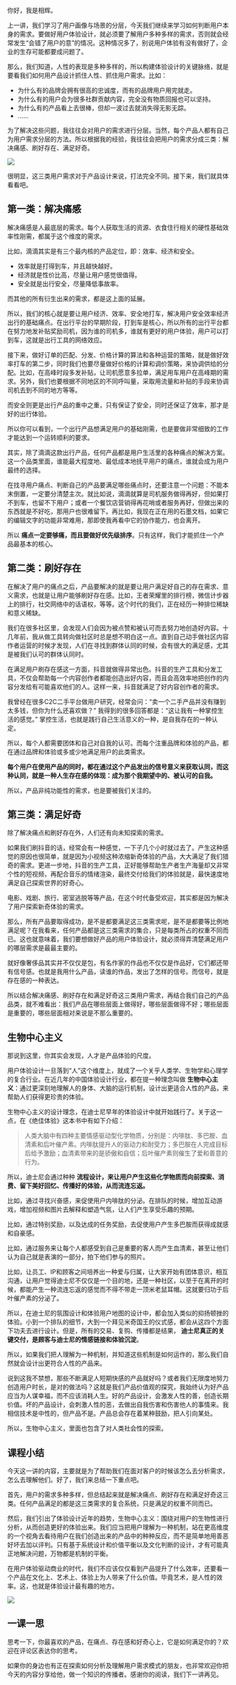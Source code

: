 你好，我是相辉。

上一讲，我们学习了用户画像与场景的分层，今天我们继续来学习如何判断用户本身的需求。要做好用户体验设计，就必须要了解用户多种多样的需求，否则就会经常发生“会错了用户的意”的情况。这种情况多了，别说用户体验有没有做好了，企业的生存可能都要成问题了。

那么，我们知道，人性的表现是多种多样的，所以构建体验设计的关键脉络，就是要看我们如何用产品设计抓住人性、抓住用户需求。比如：

- 为什么有的品牌会拥有很高的忠诚度，而有的品牌用户用完就走。
- 为什么有的用户会为很多社群贡献内容，完全没有物质回报也可以坚持。
- 为什么有的产品看上去很棒，但却一波过去就消失得无影无踪。
- ……

为了解决这些问题，我往往会对用户的需求进行分层。当然，每个产品人都有自己为用户需求分层的方法。所以根据我的经验，我往往会把用户的需求分成三类：解决痛感、刷好存在、满足好奇。

![](https://static001.geekbang.org/resource/image/05/bd/051fbe51769d31c3c856e01fea6afdbd.jpg?wh=2000*1121)

很明显，这三类用户需求对于产品设计来说，打法完全不同。接下来，我们就具体看看吧。

## 第一类：解决痛感

解决痛感是人最底层的需求。每个人获取生活的资源、衣食住行相关的硬性基础效率性刚需，都属于这个维度的需求。

比如，滴滴其实是有三个最内核的产品定位，即：效率、经济和安全。

- 效率就是打得到车，并且越快越好。
- 经济就是性价比高，尽量让用户感觉很值得。
- 安全就是出行安全，尽量降低事故率。

而其他的所有衍生出来的需求，都是这上面的延展。

所以，我们的核心就是要让用户经济、效率、安全地打车，解决用户安全效率经济出行的基础痛点。在出行平台的早期阶段，打到车是核心，所以所有的出行平台都在努力地发补贴奖励司机，因为谁的司机多，谁就有更好的用户体验，用户可以打到车，这就是出行工具的网络效应。

接下来，做好订单的匹配、分发、价格计算的算法和各种运营的策略，就是做好效率打车的第二步，同时我们也要尽量做好价格的计算和调价策略，来协调供给的分配。比如，在高峰时段多发补贴，让司机愿意多拉单，满足用车用户在高峰期的需求。另外，我们也要根据不同地区的不同呼叫量，采取用流量和补贴的手段来协调司机去到不同的地方等等。

而安全则更是出行产品的重中之重，只有保证了安全，同时还保证了效率，那才是好的出行体验。

所以你可以看到，一个出行产品想满足用户的基础刚需，也是要做非常细致的工作才能达到一个运转顺利的要求。

其实，除了滴滴这款出行产品，任何产品都是用户生活里的各种痛点的解决方案。这一个品类里面，谁能最大程度地、最低成本地抚平用户的痛点，谁就会成为用户最终的选择。

在找寻用户痛点、判断自己的产品要满足哪些痛点时，还要注意一个问题：不能本末倒置，一定要分清楚主次。就比如说，滴滴就算是司机服务做得再好，但如果打不到车，也留不下用户；或者一个餐饮店营销得再花哨或者服务再好，但做出来的东西就是不好吃，那用户也很难留下。再比如，我现在正在用的石墨文档，如果它的编辑文字的功能非常难用，那即使我再看中它的协作能力，也会离开。

所以 **痛点一定要够痛，而且要做好优先级排序**。只有这样，我们才能抓住一个产品最基本的核心。

## 第二类：刷好存在

在解决了用户的痛点之后，产品要解决的就是要让用户满足好自己的存在需求、意义需求，也就是让用户能够刷好存在感。比如，王者荣耀里的排行榜，微信计步器上的排行，社交网络中的话语权，等等。这个时代的我们，正在经历一种排位稀缺和意义稀缺。

我们在很多社区里，会发现人们会因为被点赞和被认可而去努力地创造好内容。十几年前，我从做工具转向做社区时总是想不明白这一点。直到自己动手做社区内容作者运营的时候才发现，人们在寻找到群体认同的时候，会有很大的满足感，尤其是被我们认可的群体认同时。

在满足用户刷存在感这一方面，抖音就做得非常出色。抖音的生产工具和分发工具，不仅会帮助每一个内容创作者都能创造出好内容，而且会高效率地把创作的内容分发给有可能喜欢他们的人。这样一来，抖音就满足了好内容创作者的需求。

我曾经在很多C2C二手平台做用户研究，经常会问：“卖一个二手产品并没有赚到太多钱，但你为什么还喜欢做？” 我得到的很多回答都是：“这让我有一种掌控生活的感觉。” 掌控生活，也就是践行自己生活意义的一种，是自我存在的一种认定。

所以，每个人都需要团体和自己对自我的认可。而每个注重品牌和体验的产品，都在通过品牌和体验或多或少地满足用户的此类需求。

**每个用户在使用产品的同时，都在通过这个产品发出的信号意义来获取认同，而这种认同，就是一种人生存在感的体现：成为那个我期望中的、被认可的自我。**

所以，产品非纯功能性的需求，也是要被我们关注的。

## 第三类：满足好奇

除了解决痛点和刷好存在外，人们还有向未知探索的需求。

如果我们刷抖音的话，经常会有一种感觉，一下子几个小时就过去了。产生这种感觉的原因也很简单，就是因为小视频这种浓缩新奇体验的产品，大大满足了我们猎奇的需求。更进一步地，抖音的生产工具，正好能够帮助生产者生产海量却又非常个性的短视频，再配合音乐的情绪渲染，最终交付给我们的体验就是，最快速度地满足自己探索世界的好奇心。

电影、戏剧、旅行、密室逃脱等等产品，在这个时代备受欢迎，其实都是因为解决了用户探索新奇体验的需求。

那么，所有产品要取得成功，是不是都要满足这三类需求呢，是不是都要等比例地满足呢？在我看来，任何产品都是这三类需求的集合，只是每类所占的权重不同而已。这也就意味着，我们要想做好产品的用户体验设计，就必须得弄清楚满足用户的哪层需求是最最主要的。

就好像奢侈品其实并不仅仅是包，有名作家的作品也不仅仅是作品好，它们都还带有信号感。也就是我用什么产品，读谁的作品，发出了怎样的信号。而信号，就是存在感的一种表达。

所以结合解决痛感、刷好存在和满足好奇这三类用户需求，再结合我们自己的产品品类，就不难看出：我们产品在哪些层面上做得好，哪些层面做得不好；哪些层面是重要的，哪些层面相对来说是不那么重要的。

## 生物中心主义

那说到这里，你其实会发现，人才是产品体验的尺度。

用户体验设计一旦落到“人”这个维度上，就成了一个关乎人类学、生物学和心理学的复合行业。在近几年的中国体验设计行业，都在提一种理念叫做 **生物中心主义**：通过更深刻地理解人的身体、大脑的运行机制，设计出更适合人性的产品，来帮助人们获得更珍贵的体验。

生物中心主义的设计理念，在迪士尼早年的体验设计中就开始践行了。关于这一点，在《绝佳体验》这本书中有如下介绍：

> 人类大脑中有四种主要情感驱动型化学物质，分别是：内啡肽、多巴胺、血清素和后叶催产素。内啡肽提升人的驱动力和耐受力；多巴胺在人完成目标后给予激励；血清素带来的是骄傲和自信；后叶催产素则催生了爱和善意的行为。

所以，迪士尼会通过种种 **流程设计，来让用户产生这些化学物质而向前探索、消费、留下美好回忆、传播好的体验，从而流连忘返。**

比如，通过寻找兴奋感，来促使用户内啡肽的分泌。在排队的时候，增加互动游戏，增加视频和图片去解释和塑造气氛，让人们产生享受乐趣的预期。

比如，通过特别奖励，以及达成的任务奖励，去促使用户产生多巴胺而获得成就感和自豪感。

比如，通过服务来让每个人都感受到自己是重要的客人而产生血清素，甚至让他们认为自己就是表演的一部分，拍下他们参与的照片。

比如，让员工、IP和顾客之间培养出一种爱与归属，让大家开始有团体意识，相互沟通，让用户觉得迪士尼不仅仅是一个目的地，还是一种社区，以至于在离开的时候，都能产生一种流连忘返的感觉而不得不带走一顶米老鼠耳帽。这就要归功于后叶催产素的分泌了。

所以，在迪士尼的氛围设计和体验用户地图的设计中，都会加入类似的抑扬顿挫的体验。小到一个排队的细节，大到一个拜见米奇国王的仪式感，都会从这四个方面下功夫去进行设计。但是，所有的交易、复购、传播都是结果， **迪士尼真正的关键交付，是顾客与迪士尼的情感链接和体验沉淀**。

所以，如果我们把人理解为一种机制，并知道这些机制是如何运作的，那么我们自然就会设计出更符合人性的产品来。

说到这我不禁想，那些不断满足人短期快感的产品就好吗？或者我们无限度地努力创造用户时长，是对的做法吗？这就是我们产品价值观的探究，我始终认为好产品应当为人谋幸福，而不应该消耗人生。好的产品设计，会激发人性的善，创造长期价值。坏的产品设计，会刺激人性的恶，去做出自我伤害和伤害他人的事情来。我相信技术是中性的，但产品不是。产品总会存在着某种鼓励，把人引向某处。

所以，生物中心主义，里面也包含了对人类社会性的探索。

## 课程小结

今天这一讲的内容，主要就是为了帮助我们在面对客户的时候该怎么去分析需求，怎么去理解他们。好了，我们来总结一下重点吧。

首先，用户的需求多种多样，但总结起来就是解决痛点、刷好存在和满足好奇这三类。任何产品满足的都是这三类需求的复合系统，只是满足的权重不同而已。

然后，我们引出了体验设计近年的趋势，生物中心主义：围绕对用户的生物性进行分析，从而创造更好的体验出来。我们应当把用户理解为一种机制，站在更高维度的一个视角去看待用户在我们创造出来的产品中的种种反应，而不是简单地用善恶好坏去加以评判。只有基于系统设计和价值平衡以及文化判断的设计，才有可能真正地解决问题，万物都是机制的平衡。

在用户体验驱动商业的时代，我们不应该仅仅看到产品提升了什么效率，还要看一个产品在文化上、艺术上、体验上为人带来了什么价值。毕竟艺术，是人性的效率。这，也就是体验设计最有趣的地方。

![](https://static001.geekbang.org/resource/image/7c/3b/7c3c4bdded9378118868b542a7a7b13b.jpg?wh=1500*859)

## 一课一思

思考一下，你最喜欢的产品，在痛点、存在感和好奇心上，它是如何满足你的？欢迎在评论区表达你的思考。

如果你的身边也有正在探索如何分析及理解用户需求模式的朋友，也非常欢迎你把今天的内容分享给他，做一个知识的传播者。感谢你的阅读，我们下一讲再见。